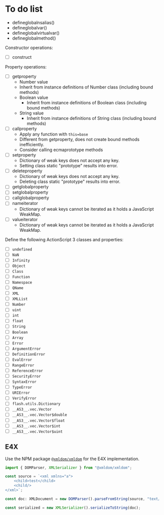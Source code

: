 # To do list

- defineglobalnsalias()
- defineglobalvar()
- defineglobalvirtualvar()
- defineglobalmethod()

Constructor operations:

- [ ] construct

Property operations:

- [ ] getproperty
  - Number value
   - Inherit from instance definitions of Number class (including bound methods)
  - Boolean value
    - Inherit from instance definitions of Boolean class (including bound methods)
  - String value
    - Inherit from instance definitions of String class (including bound methods)
- [ ] callproperty
  - Apply any function with `this=base`
  - Different from getproperty, does not create bound methods inefficiently.
  - Consider calling ecmaprototype methods
- [ ] setproperty
  - Dictionary of weak keys does not accept any key.
  - Setting class static "prototype" results into error.
- [ ] deleteproperty
  - Dictionary of weak keys does not accept any key.
  - Deleting class static "prototype" results into error.
- [ ] getglobalproperty
- [ ] setglobalproperty
- [ ] callglobalproperty
- [ ] nameiterator
  - Dictionary of weak keys cannot be iterated as it holds a JavaScript WeakMap.
- [ ] valueiterator
  - Dictionary of weak keys cannot be iterated as it holds a JavaScript WeakMap.

Define the following ActionScript 3 classes and properties:

- [ ] `undefined`
- [ ] `NaN`
- [ ] `Infinity`
- [ ] `Object`
- [ ] `Class`
- [ ] `Function`
- [ ] `Namespace`
- [ ] `QName`
- [ ] `XML`
- [ ] `XMLList`
- [ ] `Number`
- [ ] `uint`
- [ ] `int`
- [ ] `float`
- [ ] `String`
- [ ] `Boolean`
- [ ] `Array`
- [ ] `Error`
- [ ] `ArgumentError`
- [ ] `DefinitionError`
- [ ] `EvalError`
- [ ] `RangeError`
- [ ] `ReferenceError`
- [ ] `SecurityError`
- [ ] `SyntaxError`
- [ ] `TypeError`
- [ ] `URIError`
- [ ] `VerifyError`
- [ ] `flash.utils.Dictionary`
- [ ] `__AS3__.vec.Vector`
- [ ] `__AS3__.vec.Vector$double`
- [ ] `__AS3__.vec.Vector$float`
- [ ] `__AS3__.vec.Vector$int`
- [ ] `__AS3__.vec.Vector$uint`

## E4X

Use the NPM package [`@xmldom/xmldom`](https://www.npmjs.com/package/@xmldom/xmldom) for the E4X implementation.

```ts
import { DOMParser, XMLSerializer } from "@xmldom/xmldom";

const source = `<xml xmlns="a">
	<child>test</child>
	<child/>
</xml>`;

const doc: XMLDocument = new DOMParser().parseFromString(source, "text/xml");

const serialized = new XMLSerializer().serializeToString(doc);
```
